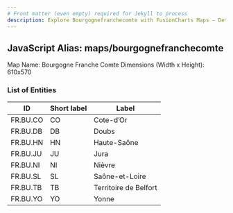 ```yaml
---
# Front matter (even empty) required for Jekyll to process
description: Explore Bourgognefranchecomte with FusionCharts Maps – Detailed features for seamless integration. Try now & enhance your data visualization today! 
---
```


## JavaScript Alias: maps/bourgognefranchecomte

Map Name: Bourgogne Franche Comte
Dimensions (Width x Height): 610x570





### List of Entities

ID | Short label | Label
---|---|---|
FR.BU.CO|CO|Cote-d’Or
FR.BU.DB|DB|Doubs
FR.BU.HN|HN|Haute-Saône
FR.BU.JU|JU|Jura
FR.BU.NI|NI|Nièvre
FR.BU.SL|SL|Saône-et-Loire
FR.BU.TB|TB|Territoire de Belfort
FR.BU.YO|YO|Yonne